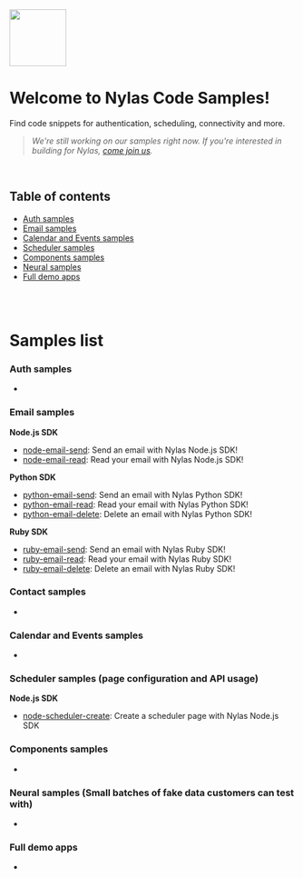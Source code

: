 <img src="https://res.cloudinary.com/crunchbase-production/image/upload/c_lpad,h_170,w_170,f_auto,b_white,q_auto:eco,dpr_1/xynkdxbpm0vkft0f1e4e" width="100px"/>

# Welcome to Nylas Code Samples!

Find code snippets for authentication, scheduling, connectivity and more.

> _We're still working on our samples right now. If you're interested in building for Nylas, [come join us](https://jobs.lever.co/nylas/?department=Engineering)._

<br />

## Table of contents

- [Auth samples](https://github.com/nylas-samples#auth-samples)
- [Email samples](https://github.com/nylas-samples#email-samples)
- [Calendar and Events samples](https://github.com/nylas-samples#calendar-and-events-samples)
- [Scheduler samples](https://github.com/nylas-samples#scheduler-samples)
- [Components samples](https://github.com/nylas-samples#components-samples)
- [Neural samples](https://github.com/nylas-samples#neural-samples)
- [Full demo apps](https://github.com/nylas-samples#full-demo-apps)

<br />
<br />

# Samples list

### Auth samples

- [](https://github.com/nylas-samples/)

### Email samples

**Node.js SDK**

- [node-email-send](https://github.com/nylas-samples/node-email-send): Send an email with Nylas Node.js SDK!
- [node-email-read](https://github.com/nylas-samples/node-email-read): Read your email with Nylas Node.js SDK!

**Python SDK**

- [python-email-send](https://github.com/nylas-samples/python-email-send): Send an email with Nylas Python SDK!
- [python-email-read](https://github.com/nylas-samples/python-email-read): Read your email with Nylas Python SDK!
- [python-email-delete](https://github.com/nylas-samples/python-email-delete): Delete an email with Nylas Python SDK!

**Ruby SDK**

- [ruby-email-send](https://github.com/nylas-samples/ruby-email-send): Send an email with Nylas Ruby SDK!
- [ruby-email-read](https://github.com/nylas-samples/ruby-email-read): Read your email with Nylas Ruby SDK!
- [ruby-email-delete](https://github.com/nylas-samples/ruby-email-delete): Delete an email with Nylas Ruby SDK!

### Contact samples

- [](https://github.com/nylas-samples/)

### Calendar and Events samples

- [](https://github.com/nylas-samples/)

### Scheduler samples (page configuration and API usage)

**Node.js SDK**

- [node-scheduler-create](https://github.com/nylas-samples/node-scheduler-create): Create a scheduler page with Nylas Node.js SDK

### Components samples

- [](https://github.com/nylas-samples/)

### Neural samples (Small batches of fake data customers can test with)

- [](https://github.com/nylas-samples/)

### Full demo apps

- [](https://github.com/nylas-samples/)

<br />
<br />
